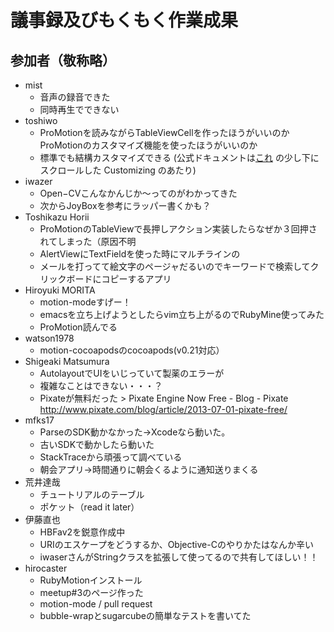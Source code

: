 # 議事録及びもくもく作業成果
## 参加者（敬称略）
* mist
  * 音声の録音できた
  * 同時再生でできない
* toshiwo
  * ProMotionを読みながらTableViewCellを作ったほうがいいのかProMotionのカスタマイズ機能を使ったほうがいいのか
  * 標準でも結構カスタマイズできる (公式ドキュメントは[これ](https://github.com/clearsightstudio/ProMotion/wiki/API-Reference:-ProMotion::TableScreen#table_data) の少し下にスクロールした Customizing のあたり)
* iwazer
  * Open−CVこんなかんじか〜ってのがわかってきた
  * 次からJoyBoxを参考にラッパー書くかも？
* Toshikazu Horii
  * ProMotionのTableViewで長押しアクション実装したらなぜか３回押されてしまった（原因不明
  * AlertViewにTextFieldを使った時にマルチラインの
  * メールを打ってて絵文字のページャだるいのでキーワードで検索してクリックボードにコピーするアプリ
* Hiroyuki MORITA
  * motion-modeすげー！
  * emacsを立ち上げようとしたらvim立ち上がるのでRubyMine使ってみた
  * ProMotion読んでる
* watson1978
  * motion-cocoapodsのcocoapods(v0.21対応）
* Shigeaki Matsumura
  * AutolayoutでUIをいじっていて製薬のエラーが
  * 複雑なことはできない・・・？
  * Pixateが無料だった > Pixate Engine Now Free - Blog - Pixate http://www.pixate.com/blog/article/2013-07-01-pixate-free/
* mfks17
  * ParseのSDK動かなかった→Xcodeなら動いた。
  * 古いSDKで動かしたら動いた
  * StackTraceから頑張って調べている
  * 朝会アプリ→時間通りに朝会くるように通知送りまくる
* 荒井達哉
  * チュートリアルのテーブル
  * ポケット（read it later）
* 伊藤直也
  * HBFav2を鋭意作成中
  * URIのエスケープをどうするか、Objective-Cのやりかたはなんか辛い
  * iwaserさんがStringクラスを拡張して使ってるので共有してほしい！！
* hirocaster
  * RubyMotionインストール
  * meetup#3のページ作った
  * motion-mode / pull request
  * bubble-wrapとsugarcubeの簡単なテストを書いてた
